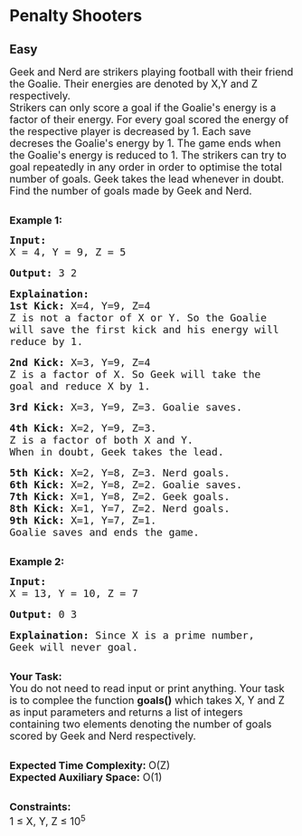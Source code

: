 # Penalty Shooters
## Easy 
<div class="problem-statement">
                <p></p><p><span style="font-size:18px">Geek and Nerd are strikers playing football with their friend the Goalie. Their energies are denoted by X,Y and Z respectively.&nbsp;<br>
Strikers can only score a goal if the Goalie's energy is a factor of their energy. For every goal scored the energy of the respective player is decreased by 1. Each save decreses the Goalie's energy by 1. The game ends when the Goalie's energy is reduced to 1.&nbsp;The strikers can try to goal repeatedly in any order in order to optimise the total number of goals. Geek takes the lead whenever in doubt.&nbsp;<br>
Find the number of goals made by Geek and Nerd.&nbsp;</span></p>

<p><br>
<span style="font-size:18px"><strong>Example 1:</strong></span></p>

<pre><span style="font-size:18px"><strong>Input: </strong>
X = 4, Y = 9, Z = 5</span>

<span style="font-size:18px"><strong>Output:</strong> 3 2</span>

<strong><span style="font-size:18px">Explaination:</span></strong>
<span style="font-size:18px"><strong>1st Kick: </strong>X=4, Y=9, Z=4
Z is not a factor of X or Y. So the Goalie 
will save the first kick and his energy will 
reduce by 1. </span>

<span style="font-size:18px"><strong>2nd Kick:</strong> X=3, Y=9, Z=4
Z is a factor of X. So Geek will take the 
goal and reduce X by 1. </span>

<span style="font-size:18px"><strong>3rd Kick: </strong>X=3, Y=9, Z=3. Goalie saves. </span>

<span style="font-size:18px"><strong>4th Kick:</strong> X=2, Y=9, Z=3. 
Z is a factor of both X and Y. 
When in doubt, Geek takes the lead. </span>

<span style="font-size:18px"><strong>5th Kick: </strong>X=2, Y=8, Z=3. Nerd goals.
<strong>6th Kick: </strong>X=2, Y=8, Z=2. Goalie saves.
<strong>7th Kick: </strong>X=1, Y=8, Z=2. Geek goals.
<strong>8th Kick: </strong>X=1, Y=7, Z=2. Nerd goals.
<strong>9th Kick: </strong>X=1, Y=7, Z=1. 
Goalie saves and ends the game.</span></pre>

<p><br>
<span style="font-size:18px"><strong>Example 2:</strong></span></p>

<pre><span style="font-size:18px"><strong>Input: </strong>
X = 13, Y = 10, Z = 7</span>

<span style="font-size:18px"><strong>Output:</strong> 0 3</span>

<span style="font-size:18px"><strong>Explaination: </strong>Since X is a prime number, 
Geek will never goal. </span></pre>

<p><br>
<span style="font-size:18px"><strong>Your Task:</strong><br>
You do not need to read input or print anything. Your task is to complee the function <strong>goals()</strong> which takes X, Y and Z as input parameters and returns a list of integers containing two elements denoting the number of goals scored by Geek and Nerd respectively.&nbsp;</span></p>

<p><br>
<span style="font-size:18px"><strong>Expected Time Complexity: </strong>O(Z)<br>
<strong>Expected Auxiliary Space:</strong> O(1)</span></p>

<p><br>
<span style="font-size:18px"><strong>Constraints:</strong><br>
1 ≤ X, Y, Z ≤ 10<sup>5</sup></span></p>
 <p></p>
            </div>